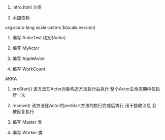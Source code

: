 1. intro.html 介绍

2. 添加依赖
<!-- scala actor 依赖 -->
<dependency>
  <groupId>org.scala-lang</groupId>
  <artifactId>scala-actors</artifactId>
  <version>${scala.version}</version>
</dependency>

1. 编写 ActorTest (初识Actor)

2. 编写 MyActor

3. 编写 AppleActor

4. 编写 WorkCount

AKKA
1. preStart() 该方法在Actor对象构造方法执行后执行 整个Actor生命周期中仅执行一次

2. receive() 该方法在Actor的preStart方法的执行完成后执行 用于接收消息 会被反复执行

3. 编写 Master 类

4. 编写 Worker 类